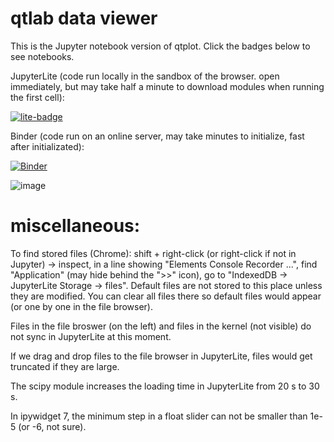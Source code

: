 # qtlab data viewer

This is the Jupyter notebook version of qtplot. Click the badges below to see notebooks.

JupyterLite (code run locally in the sandbox of the browser. open immediately, but may take half a minute to download modules when running the first cell):

[![lite-badge](https://jupyterlite.rtfd.io/en/latest/_static/badge.svg)](https://cover-me.github.io/qtview/lab?path=Example+interactive+plot.ipynb)

Binder (code run on an online server, may take minutes to initialize, fast after initializated):

[![Binder](https://mybinder.org/badge_logo.svg)](https://mybinder.org/v2/gh/cover-me/qtview/main?labpath=content%2FExample%20interactive%20plot.ipynb)


![image](https://user-images.githubusercontent.com/22870592/170893035-82dd74b5-9790-4ab7-b71a-dfcf98386990.png)



# miscellaneous:

To find stored files (Chrome): shift + right-click (or right-click if not in Jupyter) -> inspect, in a line showing "Elements Console Recorder ...", find "Application" (may hide behind the ">>" icon), go to "IndexedDB -> JupyterLite Storage -> files". Default files are not stored to this place unless they are modified. You can clear all files there so default files would appear (or one by one in the file browser).

Files in the file broswer (on the left) and files in the kernel (not visible) do not sync in JupyterLite at this moment.

If we drag and drop files to the file browser in JupyterLite, files would get truncated if they are large.

The scipy module increases the loading time in JupyterLite from 20 s to 30 s.

In ipywidget 7, the minimum step in a float slider can not be smaller than 1e-5 (or -6, not sure).
